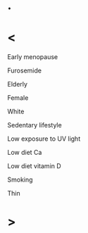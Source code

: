 # .

# <

Early menopause

Furosemide

Elderly

Female

White

Sedentary lifestyle

Low exposure to UV light

Low diet Ca

Low diet vitamin D

Smoking

Thin

# >
